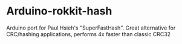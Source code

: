 Arduino-rokkit-hash
===================

Arduino port for Paul Hsieh's "SuperFastHash". Great alternative for CRC/hashing applications, performs 4x faster than classic CRC32
